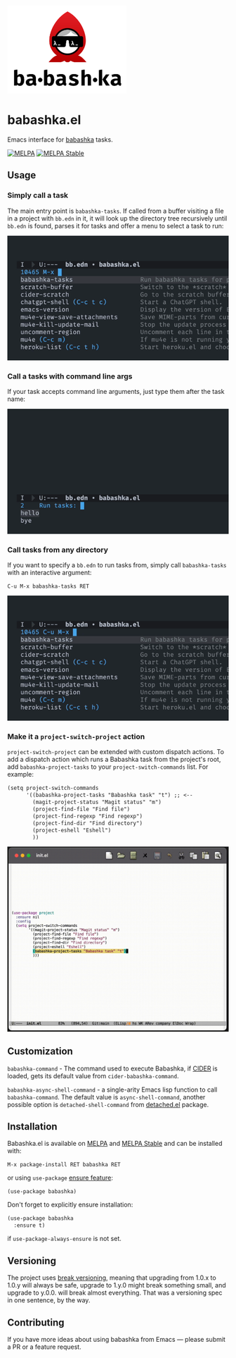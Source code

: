 <img src="https://raw.githubusercontent.com/babashka/babashka/master/logo/babashka.svg" widht="200px" height="200px">

# babashka.el
Emacs interface for [babashka](https://babashka.org) tasks.

[![MELPA](https://melpa.org/packages/babashka-badge.svg)](https://melpa.org/#/babashka)
[![MELPA Stable](https://stable.melpa.org/packages/babashka-badge.svg)](https://stable.melpa.org/#/babashka)

## Usage

### Simply call a task
The main entry point is `babashka-tasks`. If called from a buffer visiting a file in a project with `bb.edn` in it, it will look up the directory tree recursively until `bb.edn` is found, parses it for tasks and offer a menu to select a task to run:

![](./videos/1-simple.gif)

### Call a tasks with command line args
If your task accepts command line arguments, just type them after the task name:

![](./videos/3-args.gif)

### Call tasks from any directory
If you want to specify a `bb.edn` to run tasks from, simply call `babashka-tasks` with an interactive argument:

```
C-u M-x babashka-tasks RET
```

![](./videos/2-interactive.gif)

### Make it a `project-switch-project` action
`project-switch-project` can be extended with custom dispatch
actions. To add a dispatch action which runs a Babashka task from the
project's root, add `babashka-project-tasks` to your
`project-switch-commands` list. For example:
```elisp
(setq project-switch-commands
      '((babashka-project-tasks "Babashka task" "t") ;; <--
        (magit-project-status "Magit status" "m")
        (project-find-file "Find file")
        (project-find-regexp "Find regexp")
        (project-find-dir "Find directory")
        (project-eshell "Eshell")
        ))
```

![](./videos/4-project.gif)

## Customization

`babashka-command` - The command used to execute Babashka, if [CIDER](https://cider.mx/) is loaded, gets its default value from `cider-babashka-command`.

`babashka-async-shell-command` - a single-arity Emacs lisp function to call `babashka-command`. The default value is `async-shell-command`, another possible option is `detached-shell-command` from [detached.el](https://sr.ht/~niklaseklund/detached.el/) package.

## Installation
Babashka.el is available on [MELPA](https://melpa.org/#/babashka) and [MELPA Stable](https://stable.melpa.org/#/babashka) and can be installed with:

```
M-x package-install RET babashka RET
```

or using `use-package` [ensure feature](https://github.com/jwiegley/use-package#package-installation):

```elisp
(use-package babashka)
```

Don't forget to explicitly ensure installation:

```elisp
(use-package babashka
  :ensure t)
```
if `use-package-always-ensure` is not set.

## Versioning
The project uses [break versioning](https://github.com/ptaoussanis/encore/blob/master/BREAK-VERSIONING.md), meaning that upgrading from 1.0.x to 1.0.y will always be safe, upgrade to 1.y.0 might break something small, and upgrade to y.0.0. will break almost everything. That was a versioning spec in one sentence, by the way.

## Contributing
If you have more ideas about using babashka from Emacs — please submit a PR or a feature request.
